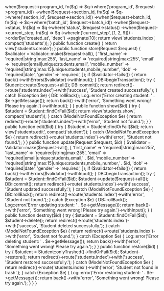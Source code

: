 <?php

namespace App\Http\Controllers;

use App\Models\Student;
use Illuminate\Http\Request;
use Illuminate\Support\Facades\DB;
use Illuminate\Support\Facades\Log;
use Illuminate\Support\Facades\Validator;
use Illuminate\Database\Eloquent\ModelNotFoundException;
use Exception;

class StudentController extends Controller
{
    public function index(Request $request)
    {
        $students = Student::query()
            ->when($request->program_id, fn($q) => $q->where('program_id', $request->program_id))
            ->when($request->section_id, fn($q) => $q->where('section_id', $request->section_id))
            ->when($request->batch_id, fn($q) => $q->where('batch_id', $request->batch_id))
            ->when($request->status, fn($q) => $q->where('status', $request->status))
            ->when($request->current_step, fn($q) => $q->whereIn('current_step', [1, 2, 9]))
            ->orderBy('created_at', 'desc')
            ->paginate(10);
        
        return view('students.index', compact('students'));
    }

    public function create()
    {
        return view('students.create');
    }

    public function store(Request $request)
    {
        $validator = Validator::make($request->all(), [
            'first_name' => 'required|string|max:255',
            'last_name' => 'required|string|max:255',
            'email' => 'required|email|unique:students,email',
            'mobile_number' => 'required|string|max:15|unique:students,mobile_number',
            'dob' => 'required|date',
            'gender' => 'required',
        ]);

        if ($validator->fails()) {
            return back()->withErrors($validator)->withInput();
        }

        DB::beginTransaction();
        try {
            Student::create($request->all());
            DB::commit();
            return redirect()->route('students.index')->with('success', 'Student created successfully.');
        } catch (Exception $e) {
            DB::rollBack();
            Log::error('Error creating student: ' . $e->getMessage());
            return back()->with('error', 'Something went wrong! Please try again.')->withInput();
        }
    }

    public function show($id)
    {
        try {
            $student = Student::findOrFail($id);
            return view('students.show', compact('student'));
        } catch (ModelNotFoundException $e) {
            return redirect()->route('students.index')->with('error', 'Student not found.');
        }
    }

    public function edit($id)
    {
        try {
            $student = Student::findOrFail($id);
            return view('students.edit', compact('student'));
        } catch (ModelNotFoundException $e) {
            return redirect()->route('students.index')->with('error', 'Student not found.');
        }
    }

    public function update(Request $request, $id)
    {
        $validator = Validator::make($request->all(), [
            'first_name' => 'required|string|max:255',
            'last_name' => 'required|string|max:255',
            'email' => 'required|email|unique:students,email,' . $id,
            'mobile_number' => 'required|string|max:15|unique:students,mobile_number,' . $id,
            'dob' => 'required|date',
            'gender' => 'required',
        ]);

        if ($validator->fails()) {
            return back()->withErrors($validator)->withInput();
        }

        DB::beginTransaction();
        try {
            $student = Student::findOrFail($id);
            $student->update($request->all());
            DB::commit();
            return redirect()->route('students.index')->with('success', 'Student updated successfully.');
        } catch (ModelNotFoundException $e) {
            DB::rollBack();
            return redirect()->route('students.index')->with('error', 'Student not found.');
        } catch (Exception $e) {
            DB::rollBack();
            Log::error('Error updating student: ' . $e->getMessage());
            return back()->with('error', 'Something went wrong! Please try again.')->withInput();
        }
    }

    public function destroy($id)
    {
        try {
            $student = Student::findOrFail($id);
            $student->delete();
            return redirect()->route('students.index')->with('success', 'Student deleted successfully.');
        } catch (ModelNotFoundException $e) {
            return redirect()->route('students.index')->with('error', 'Student not found.');
        } catch (Exception $e) {
            Log::error('Error deleting student: ' . $e->getMessage());
            return back()->with('error', 'Something went wrong! Please try again.');
        }
    }

    public function restore($id)
    {
        try {
            $student = Student::onlyTrashed()->findOrFail($id);
            $student->restore();
            return redirect()->route('students.index')->with('success', 'Student restored successfully.');
        } catch (ModelNotFoundException $e) {
            return redirect()->route('students.index')->with('error', 'Student not found in trash.');
        } catch (Exception $e) {
            Log::error('Error restoring student: ' . $e->getMessage());
            return back()->with('error', 'Something went wrong! Please try again.');
        }
    }
}
